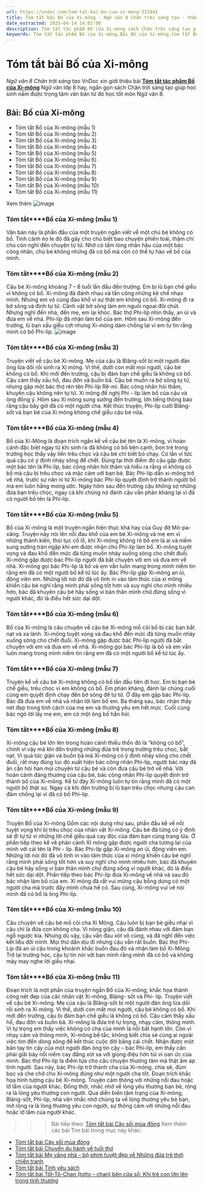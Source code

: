 ```yaml
---
url: https://vndoc.com/tom-tat-bai-bo-cua-xi-mong-331441
title: Tóm tắt bài Bố của Xi-mông - Ngữ văn 8 Chân trời sáng tạo - VnDoc.com
date_extracted: 2025-04-14 14:02:00
description: Tóm tắt tác phẩm Bố của Xi-mông sách Chân trời sáng tạo giúp quý thầy cô giáo và các bạn học sinh có thêm tài liệu tham khảo.
keywords: Tóm tắt tác phẩm Bố của Xi-mông,Bài Bố của Xi-mông,tóm tắt Bố của Xi-mông,Tóm tắt văn bản Bố của Xi-mông,học tốt ngữ văn lớp 8,ngữ văn 8,ngữ văn 8 Chân trời sáng tạo,ngữ văn lớp 8,văn 8 Chân trời sáng tạo,tóm tắt ngữ văn 8 CTST
---
```


# Tóm tắt bài Bố của Xi-mông
 _Ngữ văn 8 Chân trời sáng tạo_
VnDoc xin giới thiệu bài [**Tóm tắt tác phẩm Bố của Xi-mông**](<https://vndoc.com/tom-tat-bai-bo-cua-xi-mong-331441>) Ngữ văn lớp 8 hay, ngắn gọn sách Chân trời sáng tạo giúp học sinh nắm được trọng tâm văn bản từ đó học tốt môn Ngữ văn 8.
## **Bài: Bố của Xi-mông**
  * Tóm tắt Bố của Xi-mông \(mẫu 1\)
  * Tóm tắt Bố của Xi-mông \(mẫu 2\)
  * Tóm tắt Bố của Xi-mông \(mẫu 3\)
  * Tóm tắt Bố của Xi-mông \(mẫu 4\)
  * Tóm tắt Bố của Xi-mông \(mẫu 5\)
  * Tóm tắt Bố của Xi-mông \(mẫu 6\)
  * Tóm tắt Bố của Xi-mông \(mẫu 7\)
  * Tóm tắt Bố của Xi-mông \(mẫu 8\)
  * Tóm tắt Bố của Xi-mông \(mẫu 9\)
  * Tóm tắt Bố của Xi-mông \(mẫu 10\)
  * Tóm tắt Bố của Xi-mông \(mẫu 11\)

Xem thêm
![image](https://i.vdoc.vn/data/image/2024/11/13/1-1699086315.jpg)
### **Tóm tắt****Bố của Xi-mông** **\(mẫu 1\)**
Văn bản này là phần đầu của một truyện ngắn viết về một chú bé không có bố. Tình cảnh éo le đó đã gây cho chú biết bao chuyện phiền toái, thậm chí chú còn nghĩ đến chuyện tự tử. Nhờ có tấm lòng nhân hậu của một bác công nhân, chú bé không những đã có bố mà còn có thể tự hào về bố của mình.
### **Tóm tắt****Bố của Xi-mông** **\(mẫu 2\)**
Cậu bé Xi-mông khoảng 7 – 8 tuổi lần đầu đến trường. Em bị lũ bạn chế giễu vì không có bố. Xi-mông đã đánh nhau và tấn công những kẻ chế nhạo mình. Nhưng em vô cùng đau khổ vì sự thật em không có bố. Xi-mông đi ra bờ sông và định tự tử. Cảnh vật bờ sông làm em nguôi ngoai đôi chút. Nhưng nghĩ đến nhà, đến mẹ, em lại khóc. Bác thợ Phi-líp nhìn thấy, an ủi và đưa em về nhà. Phi-líp đã nhận làm bố của em. Hôm sau Xi-mông đến trường, lũ bạn xấu giễu cợt nhưng Xi-mông dám chống lại vì em tự tin rằng mình có bố Phi-líp.
![image](https://i.vdoc.vn/data/image/2024/11/13/31-2-1634397287.jpg)
### **Tóm tắt****Bố của Xi-mông** **\(mẫu 3\)**
Truyện viết về cậu bé Xi-mông. Mẹ của cậu là Blăng-sốt bị một người đàn ông lừa dối rồi sinh ra Xi mông. Vì thế, dưới con mắt mọi người, cậu bé không có bố. Khi mới đến trường, cậu bị đám bạn chế giễu là không có bố. Cậu cảm thấy xấu hổ, đau đớn và buồn bã. Cậu bé muốn ra bờ sông tự tử, nhưng gặp một bác thợ rèn tên Phi-líp Rê-mi. Bác công nhân hỏi thăm, khuyên cậu không nên tự tử. Xi mông đề nghị Phi - líp làm bố của cậu và ông đồng ý. Hôm sau Xi mông sung sướng đến trường, lớn tiếng thông báo rằng cậu bây giờ đã có một người cha. Kết thúc truyện, Phi-líp cưới Blăng-sốt và bạn bè của Xi mông không chế giễu cậu bé nữa.
### **Tóm tắt****Bố của Xi-mông** **\(mẫu 4\)**
Bố của Xi-Mông là đoạn trích ngắn kể về cậu bé tên là Xi-mông, vì hoàn cảnh đặc biệt ngay từ khi sinh ra đã không có bố bên cạnh, bọn trẻ trong trường học thấy vậy liền trêu chọc và cậu bé chỉ biết bỏ chạy. Có lần vì tức quá cậu có ý định nhảy sông để chết. Đúng tại thời điểm đó cậu gặp được một bác tên là Phi-lip, bác công nhân hỏi thăm và hiểu ra rằng vì không có bố mà cậu bị trêu chọc và mặc cảm với bạn bè. Bác Phi-líp dẫn xi-mông trở về nhà, trước sự năn nỉ từ Xi-mông bác Phi-líp quyết định trở thành người bố mà em luôn hằng mong ước. Ngày hôm sau đến trường cậu không sợ những đứa bạn trêu chọc, ngay cả khi chúng nó đánh cậu vẫn phản kháng lại vì đã có người bố tên là Phi-líp.
### **Tóm tắt****Bố của Xi-mông** **\(mẫu 5\)**
Bố của Xi-mông là một truyện ngắn hiện thực khá hay của Guy đờ Mô-pa- xăng. Truyện này nói lên nỗi đau khổ của em bé Xi-mông và mẹ em vì những thành kiến, thói tục cổ lỗ, khi Xi-mông không rõ bố em là ai và niềm sung sướng tràn ngập khi em được nhận chú Phi-líp làm bố. Xi-mông tuyệt vọng và đau khổ đến mức đã từng muốn nhảy xuống sông cho chết đuối. Xi-mông gặp được bác Phi-lip người đã bắt chuyện với em và đưa em về nhà. Xi-mông gọi bác Phi-lip là bố và em vẫn luôn mang trong mình niềm tin rằng em đã có một người bố kể từ lúc ấy. Bác Phi-líp gặp Xi-mông an ủi, động viên em. Những lời nói đó đã vô tình in vào tâm thức của xi mông khiến cậu bé nghĩ rằng mình phải sống tốt hơn và suy nghĩ cho mình nhiều hơn, bác đã khuyên cậu bé hãy sống vì bản thân mình chứ đừng sống vì người khác, đó là điều hết sức dại dột.
### **Tóm tắt****Bố của Xi-mông** **\(mẫu 6\)**
Bố của Xi-mông là câu chuyện về cậu bé Xi-mông mồ côi bố bị các bạn bắt nạt và xa lánh. Xi-mông tuyệt vọng và đau khổ đến mức đã từng muốn nhảy xuống sông cho chết đuối. Xi-mông gặp được bác Phi-lip người đã bắt chuyện với em và đưa em về nhà. Xi-mông gọi bác Phi-lip là bố và em vẫn luôn mang trong mình niềm tin rằng em đã có một người bố kể từ lúc ấy.
### **Tóm tắt****Bố của Xi-mông** **\(mẫu 7\)**
Truyện kể về cậu bé Xi-mông không có bố lần đầu tiên đi học. Em bị bạn bè chế giễu, trêu chọc vì em không có bố. Em phản kháng, đánh lại chúng cuối cùng em quyết định chạy đến bờ sông để tự tử. Ở đây em gặp bác Phi-líp. Bác đã đưa em về nhà và nhận lời làm bố em. Ba tháng sau, bác nhận thấy nét đẹp trong tính cách của mẹ em và thương yêu em hết mực. Cuối cùng bác ngỏ lời lấy mẹ em, em có một ông bố hẳn hỏi.
### **Tóm tắt****Bố của Xi-mông** **\(mẫu 8\)**
Xi-mông cậu bé lớn lên trong hoàn cảnh thiếu thốn đó là “không có bố”, chính vì vậy mà khi đến trường những đứa trẻ trong trường trêu chọc, bắt nạt. Vì quá tức giận và buồn bã mà Xi-mông có ý định nhảy sông cho chết đuối, rất may đúng lúc đó xuất hiện bác công nhân Phi-lip, người bác này đã ân cần hỏi han mọi chuyện từ cậu bé và còn đưa cậu bé trở về nhà.
Với hoàn cảnh đáng thương của cậu bé, bác công nhân Phi-lip quyết định trở thành bố của Xi-mông. Kể từ đây Xi-mông luôn tự tin rằng mình đã có một người bố thật sự. Ngay cả khi đến trường bị lũ bạn trêu chọc nhưng cậu can đảm chống lại vì đã có bố Phi-lip.
### **Tóm tắt****Bố của Xi-mông** **\(mẫu 9\)**
Truyện Bố của Xi-mông Gồm các nội dung như sau, phần đầu kể về nỗi tuyệt vọng khi bị trêu chọc của nhân vật Xi-mông. Cậu bé đã từng có ý định sẽ đi tự tử vì những lời chế giễu quá cay độc của đám bạn cùng trang lứa. Ở phần tiếp theo kể về phân cảnh XI mông gặp được người cha tương lai của mình với cái tên là Phi - líp. Bác Phi-líp gặp Xi-mông an ủi, động viên em. Những lời nói đó đã vô tình in vào tâm thức của xi mông khiến cậu bé nghĩ rằng mình phải sống tốt hơn và suy nghĩ cho mình nhiều hơn, bác đã khuyên cậu bé hãy sống vì bản thân mình chứ đừng sống vì người khác, đó là điều hết sức dại dột.
Phần tiếp theo bác Phi-líp đưa Xi-mông về nhà và sau đó bác nhận làm bố của em. Xi mông đã rất vui mừng cậu bỗng dưng có một người cha mà trước đây mình chưa hề có. Sau cùng, Xi-mông vui vẻ nói mình đã có bố là ông Phi-líp.
### **Tóm tắt****Bố của Xi-mông** **\(mẫu 10\)**
Câu chuyện về cậu bé mồ côi cha Xi Mông. Cậu luôn bị bạn bè giễu nhại vì cậu chỉ là đứa con không cha. Vì nóng giận, cậu đã đánh nhau với đám bạn ngỗ ngược kia. Nhưng dù vậy, cậu vẫn đau xót vô cùng, và đã nghĩ đến việc kết liễu đời mình. Mọi thứ dần dịu đi nhưng cậu vẫn rất buồn. Bác thợ Phi-Lip đã an ủi cậu trong khoảnh khắc buồn đau đó và nhận làm bố Xi-Mông. Trở lại trường học, cậu tự tin nói với bạn mình rằng mình đã có bố và không mảy may nghe lời giễu nhại.
### **Tóm tắt****Bố của Xi-mông** **\(mẫu 11\)**
Đoạn trích là một phần của truyện ngắn Bố của Xi-mông, khắc họa thành công nét đẹp của các nhân vật Xi-mông, Blăng- sốt và Phi- líp.
Truyện viết về cậu bé Xi-mông. Mẹ của cậu là Blăng-sốt bị một người đàn ông lừa dối rồi sinh ra Xi mông. Vì thế, dưới con mắt mọi người, cậu bé không có bố. Khi mới đến trường, cậu bị đám bạn chế giễu là không có bố. Cậu cảm thấy xấu hổ, đau đớn và buồn bã.
Xi-mông là đứa trẻ tự trọng, nhạy cảm, thông minh. Vì tự trọng em thấy việc không có cha của mình là nỗi bất hạnh lớn. Còn vì nhạy cảm và thông minh, Xi-mông bế tắc, không biết chia sẻ cùng ai ngoài việc tìm đến dòng sông để kết thúc cuộc đời bằng cái chết.
Nhận được một bàn tay tin cậy của một người đàn ông tin cậy – bác Phi-líp, em thấy cần phải giãi bày nỗi niềm cay đắng xót xa với giọng điệu hờn tủi vì oan ức của mình. Bác thợ Phi-líp là điểm tựa cho câu chuyện thương tâm mà thật ấm áp tình người. Sau này, bác Phi-líp trở thành cha của Xi-mông, chia sẻ, đùm bọc và che chở cho Xi-mông đúng như một người cha tốt.
Đoạn trích khắc họa hình tượng cậu bé Xi-mông. Truyện cảm thông với những nỗi đau hoặc lỡ lầm của người khác. Đồng thời, nhắc nhở về lòng yêu thương bạn bè, rộng ra là lòng yêu thương con người. Qua diễn biến tâm trạng của Xi-mông, Blăng-sốt, Phi-líp, nhà văn nhắc nhở chúng ta về lòng thương yêu bè bạn, mở rộng ra là lòng thương yêu con người, sự thông cảm với những nỗi đau hoặc lỡ lầm của người khác.
>>> Bài tiếp theo: [Tóm tắt bài Cây sồi mùa đông](<https://vndoc.com/tom-tat-bai-cay-soi-mua-dong-331445>)
Xem thêm các bài Tìm bài trong mục này khác:
  * [Tóm tắt bài Cây sồi mùa đông](</tom-tat-bai-cay-soi-mua-dong-331445>)
  * [Tóm tắt bài Chuyến du hành về tuổi thơ](</tom-tat-bai-chuyen-du-hanh-ve-tuoi-tho-331449>)
  * [Tóm tắt bài Mẹ vắng nhà – bộ phim tuyệt đẹp về Những đứa trẻ thời chiến tranh](</tom-tat-bai-me-vang-nha-bo-phim-tuyet-dep-ve-nhung-dua-tre-thoi-chien-tranh-331454>)
  * [Tóm tắt bài Tình yêu sách](</tom-tat-bai-tinh-yeu-sach-331457>)
  * [Tóm tắt bài Tốt-Tô-Chan \(totto – chan\) bên cửa sổ: Khi trẻ con lớn lên trong tình thương](</tom-tat-tot-to-chan-totto-chan-ben-cua-so-khi-tre-con-lon-len-trong-tinh-thuong-331458>)

